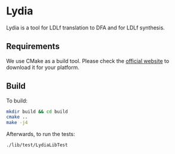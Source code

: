 # Lydia
Lydia is a tool for LDLf translation to DFA and for LDLf synthesis.

## Requirements

We use CMake as a build tool. Please 
check the [official website](https://cmake.org/)
to download it for your platform.

## Build

To build:

```bash
mkdir build && cd build
cmake ..
make -j4
```
Afterwards, to run the tests:
```
./lib/test/LydiaLibTest
```
